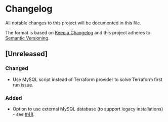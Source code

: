 # Changelog
All notable changes to this project will be documented in this file.

The format is based on [Keep a Changelog](http://keepachangelog.com/en/1.0.0/) and this project adheres to [Semantic Versioning](http://semver.org/spec/v2.0.0.html).

## [Unreleased]

### Changed
- Use MySQL script instead of Terraform provider to solve Terraform first run issue.

### Added
- Option to use external MySQL database (to support legacy installations) - see [#48](https://github.com/ExpediaInc/apiary-metastore/issues/48).
